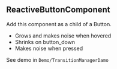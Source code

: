 ## ReactiveButtonComponent

Add this component as a child of a Button.
- Grows and makes noise when hovered
- Shrinks on button_down
- Makes noise when pressed

See demo in `Demo/TransitionManagerDamo`